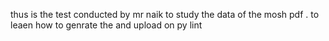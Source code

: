 thus is the test conducted by mr naik to study the data of the mosh pdf . to leaen  how to genrate the and upload on py lint 